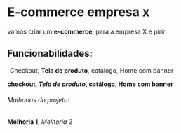 # E-commerce empresa x
vamos criar um **e-commerce**, para a  empresa X e piriri
## Funcionabilidades:
_Checkout, **Tela de produto**, catalogo, Home com banner

**checkout, _Tela de produto_, catálogo, Home com banner**

###### Malhorias do projeto:

__Melhoria 1__, _Melhoria 2_